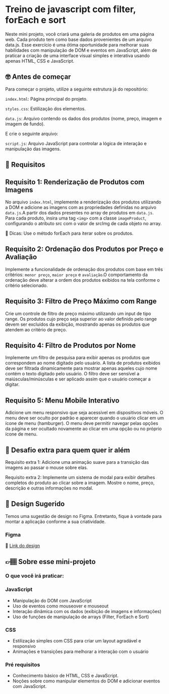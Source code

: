 # Treino de javascript com filter, forEach e sort

Neste mini projeto, você criará uma galeria de produtos em uma página web. Cada produto tem como base  dados provenientes de um arquivo data.js. Esse exercício é uma ótima oportunidade para melhorar suas habilidades com manipulação de DOM e eventos em JavaScript, além de praticar a criação de uma interface visual simples e interativa usando apenas HTML, CSS e JavaScript.

## 🤓 Antes de começar

Para começar o projeto, utilize a seguinte estrutura já do repositório:

`index.html`: Página principal do projeto.

`styles.css`: Estilização dos elementos.

`data.js`: Arquivo contendo os dados dos produtos (nome, preço, imagem e imagem de fundo).

E crie o seguinte arquivo:

`script.js`: Arquivo JavaScript para controlar a lógica de interação e manipulação das imagens.

## 🔨 Requisitos

## Requisito 1: Renderização de Produtos com Imagens
No arquivo `index.html`, implemente a renderização dos produtos utilizando a DOM e adicione as imagens com as propriedades definidas no arquivo `data.js`.A partir dos dados presentes no array de produtos em `data.js`. Para cada produto, insira uma tag `<img>` com a classe `imageProduct`, configurando o atributo src com o valor de srcImg de cada objeto no array.

  👀 Dicas:
Use o método forEach para iterar sobre os produtos.

## Requisito 2: Ordenação dos Produtos por Preço e Avaliação
Implemente a funcionalidade de ordenação dos produtos com base em três critérios: `menor preço`, `maior preço` e `avaliação`.O comportamento da ordenação deve alterar a ordem dos produtos exibidos na tela conforme o critério selecionado.

## Requisito 3: Filtro de Preço Máximo com Range
Crie um controle de filtro de preço máximo utilizando um input de tipo range. Os produtos cujo preço seja superior ao valor definido pelo range devem ser excluídos da exibição, mostrando apenas os produtos que atendem ao critério de preço.

## Requisito 4: Filtro de Produtos por Nome
Implemente um filtro de pesquisa para exibir apenas os produtos que correspondem ao nome digitado pelo usuário. A lista de produtos exibidos deve ser filtrada dinamicamente para mostrar apenas aqueles cujo nome contém o texto digitado pelo usuário. O filtro deve ser sensível a maiúsculas/minúsculas e ser aplicado assim que o usuário começar a digitar.

## Requisito 5: Menu Mobile Interativo
Adicione um menu responsivo que seja acessível em dispositivos móveis. O menu deve ser oculto por padrão e aparecer quando o usuário clicar em um ícone de menu (hamburger). O menu deve permitir navegar pelas opções da página e ser ocultado novamente ao clicar em uma opção ou no próprio ícone de menu.

## 🔨 Desafio extra para quem quer ir além

Requisito extra 1: Adicione uma animação suave para a transição das imagens ao passar o mouse sobre elas.

Requisito extra 2: Implemente um sistema de modal para exibir detalhes completos do produto ao clicar sobre a imagem. Mostre o nome, preço, descrição e outras informações no modal.

## 🎨 Design Sugerido

Temos uma sugestão de design no Figma. Entretanto, fique à vontade para montar a aplicação conforme a sua criatividade.

### Figma

🔗 [Link do design](https://www.figma.com/community/file/1458939050939229153)

## 👉🏽 Sobre esse mini-projeto

### O que você irá praticar:

### JavaScript
- Manipulação do DOM com JavaScript
- Uso de eventos como mouseover e mouseout
- Interação dinâmica com os dados (exibição de imagens e informações)
- Uso de funções de manipulação de arrays (Filter, ForEach e Sort)

### CSS
- Estilização simples com CSS para criar um layout agradável e responsivo
- Animações e transições para melhorar a interação com o usuário

### Pré requisitos
- Conhecimento básico de HTML, CSS e JavaScript.
- Noções sobre como manipular elementos do DOM e adicionar eventos com JavaScript.
